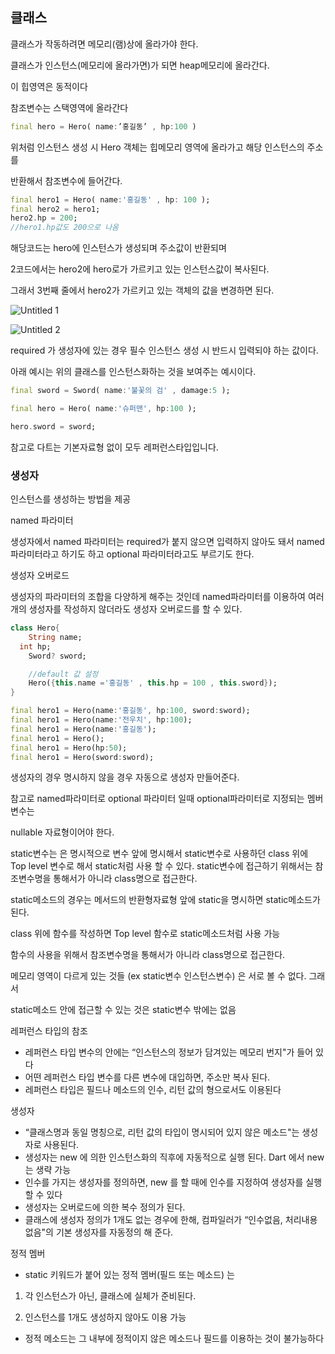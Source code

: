 ## 클래스

클래스가 작동하려면 메모리(램)상에 올라가야 한다.

클래스가 인스턴스(메모리에 올라가면)가 되면 heap메모리에 올라간다.

이 힙영역은 동적이다 

참조변수는 스택영역에 올라간다

```dart
final hero = Hero( name:’홍길동’ , hp:100 )
```

위처럼 인스턴스 생성 시 Hero 객체는 힙메모리 영역에 올라가고 해당 인스턴스의 주소를

반환해서 참조변수에 들어간다.

```dart
final hero1 = Hero( name:'홍길동' , hp: 100 );
final hero2 = hero1;
hero2.hp = 200;
//hero1.hp값도 200으로 나옴 
```

  

해당코드는 hero에 인스턴스가 생성되며 주소값이 반환되며 

2코드에서는 hero2에 hero로가 가르키고 있는 인스턴스값이 복사된다.

그래서 3번째 줄에서 hero2가 가르키고 있는 객체의 값을 변경하면 된다.

![Untitled 1](https://github.com/happysong3914/TIL/assets/130008915/378e5e36-c969-48d6-b062-19640118757f)

![Untitled 2](https://github.com/happysong3914/TIL/assets/130008915/b79370df-590a-47a2-963c-dd5f9cc461b6)


required 가 생성자에 있는 경우 필수 인스턴스 생성 시 반드시 입력되야 하는 값이다.

아래 예시는 위의 클래스를 인스턴스화하는 것을 보여주는 예시이다.

```dart
final sword = Sword( name:'불꽃의 검' , damage:5 );

final hero = Hero( name:'슈퍼맨', hp:100 );

hero.sword = sword;
```

참고로 다트는 기본자료형 없이 모두 레퍼런스타입입니다.

### 생성자

인스턴스를 생성하는 방법을 제공

named 파라미터

생성자에서 named 파라미터는 required가 붙지 않으면 입력하지 않아도 돼서  named파라미터라고 하기도 하고 optional 파라미터라고도 부르기도 한다.

생성자 오버로드

생성자의 파라미터의 조합을 다양하게 해주는 것인데 named파라미터를 이용하여 여러개의 생성자를 작성하지 않더라도 생성자 오버로드를 할 수 있다. 

```dart
class Hero{
	String name;
  int hp;
	Sword? sword;

	//default 값 설정
	Hero({this.name ='홍길동' , this.hp = 100 , this.sword});
}
```

```dart
final hero1 = Hero(name:'홍길동', hp:100, sword:sword);
final hero1 = Hero(name:'전우치', hp:100);
final hero1 = Hero(name:'홍길동');
final hero1 = Hero();
final hero1 = Hero(hp:50);
final hero1 = Hero(sword:sword);
```

생성자의 경우 명시하지 않을 경우 자동으로 생성자 만들어준다.

참고로 named파라미터로  optional 파라미터 일때  optional파라미터로 지정되는 멤버변수는 

nullable 자료형이어야 한다.

static변수는 은 명시적으로 변수 앞에 명시해서 static변수로 사용하던 class 위에 Top level 변수로 해서 static처럼 사용 할 수 있다. static변수에 접근하기 위해서는 참조변수명을 통해서가 아니라 class명으로 접근한다.

static메소드의 경우는 메서드의 반환형자료형 앞에 static을 명시하면 static메소드가 된다.

class 위에 함수를 작성하면  Top level 함수로  static메소드처럼 사용 가능

함수의 사용을 위해서  참조변수명을 통해서가 아니라 class명으로 접근한다.

메모리 영역이 다르게 있는 것들 (ex static변수 인스턴스변수) 은  서로 볼 수 없다. 그래서 

static메소드 안에 접근할 수 있는 것은 static변수 밖에는 없음

레퍼런스 타입의 참조

- 레퍼런스 타입 변수의 안에는 “인스턴스의 정보가 담겨있는 메모리 번지"가 들어 있다
- 어떤 레퍼런스 타입 변수를 다른 변수에 대입하면, 주소만 복사 된다.
- 레퍼런스 타입은 필드나 메소드의 인수, 리턴 값의 형으로서도 이용된다

생성자

- “클래스명과 동일 명칭으로, 리턴 값의 타입이 명시되어 있지 않은 메소드"는 생성자로 사용된다.
- 생성자는 new 에 의한 인스턴스화의 직후에 자동적으로 실행 된다. Dart 에서 new는 생략 가능
- 인수를 가지는 생성자를 정의하면, new 를 할 때에 인수를 지정하여 생성자를 실행할 수 있다
- 생성자는 오버로드에 의한 복수 정의가 된다.
- 클래스에 생성자 정의가 1개도 없는 경우에 한해, 컴파일러가 “인수없음, 처리내용없음"의 기본 생성자를 자동정의 해 준다.

정적 멤버

- static 키워드가 붙어 있는 정적 멤버(필드 또는 메소드) 는

1. 각 인스턴스가 아닌, 클래스에 실체가 준비된다.

2. 인스턴스를 1개도 생성하지 않아도 이용 가능

- 정적 메소드는 그 내부에 정적이지 않은 메소드나 필드를 이용하는 것이 불가능하다
